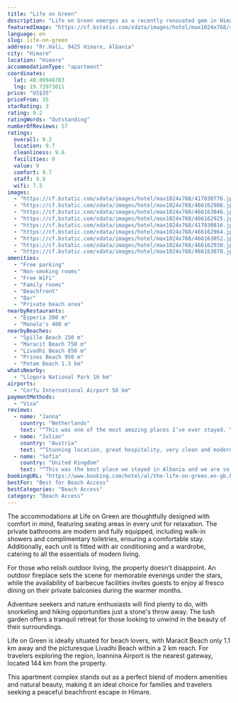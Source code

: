 ```yaml
---
title: "Life on Green"
description: "Life on Green emerges as a recently renovated gem in Himare, boasting a prime location just 500 meters from the serene Spille Beach."
featuredImage: "https://cf.bstatic.com/xdata/images/hotel/max1024x768/417030776.jpg?k=955578053fe3c5201ee7b5946868d722e648960b2695b47d0e2c979a51c895a7&o=&hp=1"
language: en
slug: life-on-green
address: "Rr.Hali, 9425 Himare, Albania"
city: "Himare"
location: "Himare"
accommodationType: "apartment"
coordinates:
  lat: 40.09946783
  lng: 19.73973011
price: "US$35"
priceFrom: 35
starRating: 3
rating: 9.2
ratingWords: "Outstanding"
numberOfReviews: 57
ratings:
  overall: 9.2
  location: 9.7
  cleanliness: 9.6
  facilities: 9
  value: 9
  comfort: 9.7
  staff: 9.9
  wifi: 7.5
images:
  - "https://cf.bstatic.com/xdata/images/hotel/max1024x768/417030776.jpg?k=955578053fe3c5201ee7b5946868d722e648960b2695b47d0e2c979a51c895a7&o=&hp=1"
  - "https://cf.bstatic.com/xdata/images/hotel/max1024x768/466162986.jpg?k=cec93e617291b999f1da5636c78bdbb5308038b0454f9ab732233337fa123cbc&o=&hp=1"
  - "https://cf.bstatic.com/xdata/images/hotel/max1024x768/466163046.jpg?k=0cd2ad65c5b8521e335e5056d20a77d29331f311c67d5ad07fae12db46027e09&o=&hp=1"
  - "https://cf.bstatic.com/xdata/images/hotel/max1024x768/466162925.jpg?k=4d83c77332a1521bca992ae4678f39de4c82de76ab4994dd8754448eff098912&o=&hp=1"
  - "https://cf.bstatic.com/xdata/images/hotel/max1024x768/417030816.jpg?k=a6704ae364bcc01fc30f2bf83a777196ab2642ad8872eb14baa0e7dba75519b8&o=&hp=1"
  - "https://cf.bstatic.com/xdata/images/hotel/max1024x768/466162964.jpg?k=0ee1d66b494dd957757f6ccf575fb8e0d38bc2ba99d633332efc9706fac660a9&o=&hp=1"
  - "https://cf.bstatic.com/xdata/images/hotel/max1024x768/466163052.jpg?k=a7545a0b279671979a32010a499ef0e7b97ab89a435e6517d9ccdcba9043a622&o=&hp=1"
  - "https://cf.bstatic.com/xdata/images/hotel/max1024x768/466162930.jpg?k=b32e9c1656beb4b5545032e3444cc15fef365fcfdd75ff011e7c770e6f757a36&o=&hp=1"
  - "https://cf.bstatic.com/xdata/images/hotel/max1024x768/466163078.jpg?k=214b409ddf521b8b2272d136d57a7719045397f20c5e341528c3b38b9d57abe1&o=&hp=1"
amenities:
  - "Free parking"
  - "Non-smoking rooms"
  - "Free WiFi"
  - "Family rooms"
  - "Beachfront"
  - "Bar"
  - "Private beach area"
nearbyRestaurants:
  - "Esperia 200 m"
  - "Manolo's 400 m"
nearbyBeaches:
  - "Spille Beach 150 m"
  - "Maracit Beach 750 m"
  - "Livadhi Beach 850 m"
  - "Prinos Beach 950 m"
  - "Potam Beach 1.3 km"
whatsNearby:
  - "Llogora National Park 16 km"
airports:
  - "Corfu International Airport 56 km"
paymentMethods:
  - "Visa"
reviews:
  - name: "Janna"
    country: "Netherlands"
    text: "“This was one of the most amazing places I’ve ever stayed. You can hear the ocean waves from the front door and the animals everywhere are so cute and sweet. Blue followed us on our walk around himare. The family who owns the place is 1000000% the...”"
  - name: "Julian"
    country: "Austria"
    text: "“Stunning location, great hospitality, very clean and modern rooms. Everything just perfect!”"
  - name: "Sofia"
    country: "United Kingdom"
    text: "“This was the best place we stayed in Albania and we are so glad we found it! The rooms are newly renovated and very spacious, and our favourite thing about staying here was being able to jump into the sea everyday from the bottom of the campsite....”"
bookingURL: "https://www.booking.com/hotel/al/the-life-on-green.en-gb.html?aid=8035640"
bestFor: "Best for Beach Access"
bestCategories: "Beach Access"
category: "Beach Access"
---
```


The accommodations at Life on Green are thoughtfully designed with comfort in mind, featuring seating areas in every unit for relaxation. The private bathrooms are modern and fully equipped, including walk-in showers and complimentary toiletries, ensuring a comfortable stay. Additionally, each unit is fitted with air conditioning and a wardrobe, catering to all the essentials of modern living.

For those who relish outdoor living, the property doesn't disappoint. An outdoor fireplace sets the scene for memorable evenings under the stars, while the availability of barbecue facilities invites guests to enjoy al fresco dining on their private balconies during the warmer months.

Adventure seekers and nature enthusiasts will find plenty to do, with snorkeling and hiking opportunities just a stone's throw away. The lush garden offers a tranquil retreat for those looking to unwind in the beauty of their surroundings.

Life on Green is ideally situated for beach lovers, with Maracit Beach only 1.1 km away and the picturesque Livadhi Beach within a 2 km reach. For travelers exploring the region, Ioannina Airport is the nearest gateway, located 144 km from the property.

This apartment complex stands out as a perfect blend of modern amenities and natural beauty, making it an ideal choice for families and travelers seeking a peaceful beachfront escape in Himare.